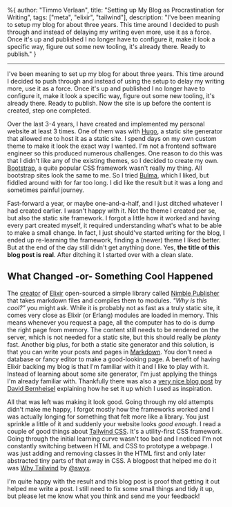 %{
  author: "Timmo Verlaan",
  title: "Setting up My Blog as Procrastination for Writing",
  tags: ["meta", "elixir", "tailwind"],
  description: "I've been meaning to setup my blog for about three years. This time around I decided to push through and instead of delaying my writing even more, use it as a force. Once it's up and published I no longer have to configure it, make it look a specific way, figure out some new tooling, it's already there. Ready to publish."
}

---

I've been meaning to set up my blog for about three years. This time around I decided to push through and instead of using the setup to delay my writing more, use it as a force. Once it's up and published I no longer have to configure it, make it look a specific way, figure out some new tooling, it's already there. Ready to publish. Now the site is up before the content is created, step one completed.

Over the last 3-4 years, I have created and implemented my personal website at least 3 times. One of them was with [Hugo](https://gohugo.io/ "Hugo Static Site Generator"), a static site generator that allowed me to host it as a static site. I spend days on my own custom theme to make it look the exact way I wanted. I'm not a frontend software engineer so this produced numerous challenges. One reason to do this was that I didn't like any of the existing themes, so I decided to create my own. [Bootstrap](https://getbootstrap.com/ "Bootstrap CSS Framework"), a quite popular CSS framework wasn't really my thing. All bootstrap sites look the same to me. So I tried [Bulma](https://bulma.io/ "Bulma CCS Framework"), which I liked, but fiddled around with for far too long. I did like the result but it was a long and sometimes painful journey.

Fast-forward a year, or maybe one-and-a-half, and I just ditched whatever I had created earlier. I wasn't happy with it. Not the theme I created per se, but also the static site framework. I forgot a little how it worked and having every part created myself, it required understanding what's what to be able to make a small change. In fact, I just should've started writing for the blog, I ended up re-learning the framework, finding a (newer) theme I liked better. But at the end of the day still didn't get anything done. Yes, **the title of this blog post is real**. After ditching it I started over with a clean slate.

## What Changed -or- Something Cool Happened

The [creator](https://twitter.com/josevalim "José Valim") of [Elixir](https://elixir-lang.org/ "Elixir Programming Language") open-sourced a simple library called [Nimble Publisher](https://github.com/dashbitco/nimble_publisher/ "Nimble Publisher") that takes markdown files and compiles them to modules. _"Why is this cool?"_ you might ask. While it is probably not as fast as a truly static site, it comes very close as Elixir (or Erlang) modules are loaded in memory. This means whenever you request a page, all the computer has to do is dump the right page from memory. The content still needs to be rendered on the server, which is not needed for a static site, but this should really be _plenty_ fast. Another big plus, for both a static site generator and this solution, is that you can write your posts and pages in [Markdown](https://wikipedia.org/wiki/Markdown "Markdown on Wikipedia"). You don't need a database or fancy editor to make a good-looking page. A benefit of having Elixir backing my blog is that I'm familiar with it and I like to play with it. Instead of learning about some site generator, I'm just applying the things I'm already familiar with. Thankfully there was also a [very nice blog post](https://bernheisel.com/blog/moving-blog "'Moving the blog to Elixir and Phoenix LiveView' by David Bernheisel") by [David Bernheisel](https://twitter.com/bernheisel "David Bernheisel on Twitter") explaining how he set it up which I used as inspiration.

All that was left was making it look good. Going through my old attempts didn't make me happy, I forgot mostly how the frameworks worked and I was actually longing for something that felt more like a library. You just sprinkle a little of it and suddenly your website looks _good enough_. I read a couple of good things about [Tailwind CSS](https://tailwindcss.com/ "Tailwind CSS"). It's a utility-first CSS framework. Going through the initial learning curve wasn't too bad and I noticed I'm not constantly switching between HTML and CSS to prototype a webpage. I was just adding and removing classes in the HTML first and only later abstracted tiny parts of that away in CSS. A blogpost that helped me do it was [Why Tailwind](https://www.swyx.io/why-tailwind/ "Why Tailwind by @swyx") by [@swyx](https://twitter.com/swyx "@swyx on Twitter").

I'm quite happy with the result and this blog post is proof that getting it out helped me write a post. I still need to fix some small things and tidy it up, but please let me know what you think and send me your feedback!
